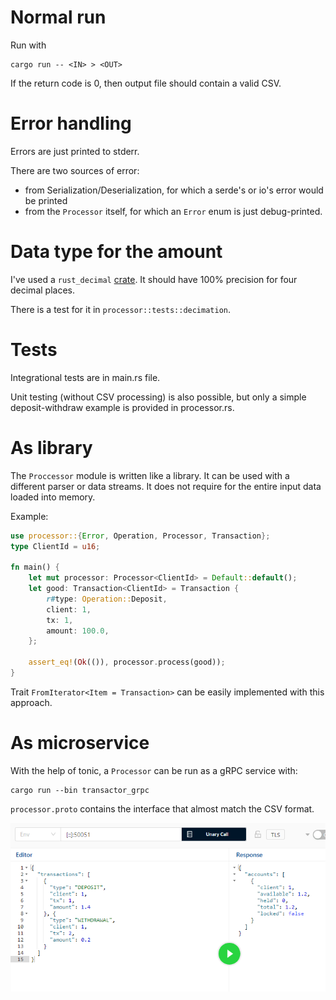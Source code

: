 # Normal run 
Run with
```
cargo run -- <IN> > <OUT>
```
If the return code is 0, then output file should contain a valid CSV.

# Error handling
Errors are just printed to stderr.

There are two sources of error:
* from Serialization/Deserialization, for which a serde's or io's error would be printed
* from the `Processor` itself, for which an `Error` enum is just debug-printed.

# Data type for the amount
I've used a `rust_decimal` [crate](https://docs.rs/rust_decimal/latest/rust_decimal/). It should have 100% precision for four decimal places.

There is a test for it in `processor::tests::decimation`.

# Tests
Integrational tests are in main.rs file. 

Unit testing (without CSV processing) is also possible, but only a simple deposit-withdraw example is provided in processor.rs. 

# As library
The `Proccessor` module is written like a library. It can be used with a different parser or data streams. It does not require for the entire input data loaded into memory.

Example:
```rust
use processor::{Error, Operation, Processor, Transaction};
type ClientId = u16;

fn main() {
    let mut processor: Processor<ClientId> = Default::default();
    let good: Transaction<ClientId> = Transaction {
        r#type: Operation::Deposit,
        client: 1,
        tx: 1,
        amount: 100.0,
    };

    assert_eq!(Ok(()), processor.process(good));
}
```

Trait `FromIterator<Item = Transaction>` can be easily implemented with this approach.

# As microservice
With the help of tonic, a `Processor` can be run as a gRPC service with:
```
cargo run --bin transactor_grpc
```

`processor.proto` contains the interface that almost match the CSV format.

<img src="media/gRPC.png">
